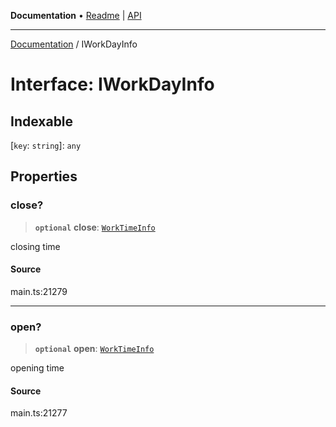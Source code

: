 **Documentation** • [Readme](../README.md) \| [API](../globals.md)

***

[Documentation](../README.md) / IWorkDayInfo

# Interface: IWorkDayInfo

## Indexable

 \[`key`: `string`\]: `any`

## Properties

### close?

> **`optional`** **close**: [`WorkTimeInfo`](../classes/WorkTimeInfo.md)

closing time

#### Source

main.ts:21279

***

### open?

> **`optional`** **open**: [`WorkTimeInfo`](../classes/WorkTimeInfo.md)

opening time

#### Source

main.ts:21277
